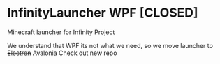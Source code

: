 # InfinityLauncher WPF [CLOSED]
Minecraft launcher for Infinity Project

We understand that WPF its not what we need, so we move launcher to <strike>Electron</strike> Avalonia
Check out new repo
